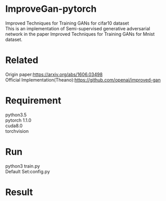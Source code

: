 # ImproveGan-pytorch
Improved Techniques for Training GANs for cifar10 dataset  
This is an implementation of Semi-supervised generative adversarial network in the paper Improved Techniques for Training GANs for Mnist dataset.  
# Related  
Origin paper:https://arxiv.org/abs/1606.03498  
Official Implementation(Theano):https://github.com/openai/improved-gan  
# Requirement  
python3.5  
pytorch 1.1.0  
cuda8.0  
torchvision  
# Run
python3 train.py  
Default Set:config.py
# Result  


